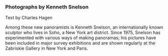 ### Photographs by Kenneth Snelson
Text by Charles Hagen

Among these new panoramists is Kenneth Snelson, an internationally known sculptor who lives in Soho, a New York art district. Since 1975, Snelson has experimented with various ways of making panoramas; his pictures have been included in major survey exhibitions and are shown regularly at the Zabriskie Gallery in New York and Paris.
